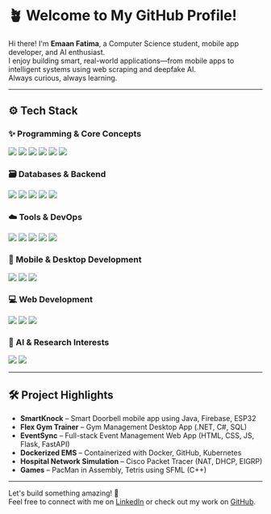 # 🪴 Welcome to My GitHub Profile!

Hi there! I'm **Emaan Fatima**, a Computer Science student, mobile app developer, and AI enthusiast.  
I enjoy building smart, real-world applications—from mobile apps to intelligent systems using web scraping and deepfake AI.  
Always curious, always learning.

---

## ⚙️ Tech Stack

### ✨ Programming & Core Concepts
<p align="left">
  <img src="https://img.shields.io/badge/C++-00599C?style=for-the-badge&logo=c%2B%2B&logoColor=white" />
  <img src="https://img.shields.io/badge/Java-ED8B00?style=for-the-badge&logo=java&logoColor=white" />
  <img src="https://img.shields.io/badge/Python-3776AB?style=for-the-badge&logo=python&logoColor=white" />
  <img src="https://img.shields.io/badge/C%23-239120?style=for-the-badge&logo=c-sharp&logoColor=white" />
  <img src="https://img.shields.io/badge/Assembly-6E4C13?style=for-the-badge&logo=gnuemacs&logoColor=white" />
  <img src="https://img.shields.io/badge/OOP-007396?style=for-the-badge&logo=codeforces&logoColor=white" />
</p>

### 🗃️ Databases & Backend
<p align="left">
  <img src="https://img.shields.io/badge/SQL%20Server-CC2927?style=for-the-badge&logo=microsoft-sql-server&logoColor=white" />
  <img src="https://img.shields.io/badge/MongoDB-4EA94B?style=for-the-badge&logo=mongodb&logoColor=white" />
  <img src="https://img.shields.io/badge/Firebase-FFCA28?style=for-the-badge&logo=firebase&logoColor=black" />
  <img src="https://img.shields.io/badge/FastAPI-009688?style=for-the-badge&logo=fastapi&logoColor=white" />
  <img src="https://img.shields.io/badge/Flask-000000?style=for-the-badge&logo=flask&logoColor=white" />
</p>

### ☁️ Tools & DevOps
<p align="left">
  <img src="https://img.shields.io/badge/GitHub-181717?style=for-the-badge&logo=github&logoColor=white" />
  <img src="https://img.shields.io/badge/Docker-2496ED?style=for-the-badge&logo=docker&logoColor=white" />
  <img src="https://img.shields.io/badge/Linux-FCC624?style=for-the-badge&logo=linux&logoColor=black" />
  <img src="https://img.shields.io/badge/Trello-0079BF?style=for-the-badge&logo=trello&logoColor=white" />
  <img src="https://img.shields.io/badge/Jira-0052CC?style=for-the-badge&logo=jira&logoColor=white" />
</p>

### 📱 Mobile & Desktop Development
<p align="left">
  <img src="https://img.shields.io/badge/Android%20Studio-3DDC84?style=for-the-badge&logo=android-studio&logoColor=white" />
  <img src="https://img.shields.io/badge/.NET-512BD4?style=for-the-badge&logo=dotnet&logoColor=white" />
  <img src="https://img.shields.io/badge/Windows%20Forms-0078D7?style=for-the-badge&logo=windows&logoColor=white" />
</p>

### 💻 Web Development
<p align="left">
  <img src="https://img.shields.io/badge/HTML5-E34F26?style=for-the-badge&logo=html5&logoColor=white" />
  <img src="https://img.shields.io/badge/CSS3-1572B6?style=for-the-badge&logo=css3&logoColor=white" />
  <img src="https://img.shields.io/badge/JavaScript-F7DF1E?style=for-the-badge&logo=javascript&logoColor=black" />
</p>

### 🧠 AI & Research Interests
<p align="left">
  <img src="https://img.shields.io/badge/Web%20Scraping-4B8BBE?style=for-the-badge&logo=python&logoColor=white" />
  <img src="https://img.shields.io/badge/Deepfake%20AI-A7373D?style=for-the-badge&logo=ai&logoColor=white" />
</p>

---

## 🛠️ Project Highlights
- **SmartKnock** – Smart Doorbell mobile app using Java, Firebase, ESP32  
- **Flex Gym Trainer** – Gym Management Desktop App (.NET, C#, SQL)  
- **EventSync** – Full-stack Event Management Web App (HTML, CSS, JS, Flask, FastAPI)  
- **Dockerized EMS** – Containerized with Docker, GitHub, Kubernetes  
- **Hospital Network Simulation** – Cisco Packet Tracer (NAT, DHCP, EIGRP)  
- **Games** – PacMan in Assembly, Tetris using SFML (C++)

---

Let's build something amazing! 🚀  
Feel free to connect with me on [LinkedIn](https://www.linkedin.com/in/emaan-fatima-42723a311/) or check out my work on [GitHub](https://github.com/emaanfatima118).
